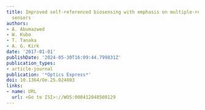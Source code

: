 ```yaml
---
title: Improved self-referenced biosensing with emphasis on multiple-resonance nanorod
  sensors
authors:
- A. Abumazwed
- W. Kubo
- T. Tanaka
- A. G. Kirk
date: '2017-01-01'
publishDate: '2024-05-30T16:09:44.799831Z'
publication_types:
- article-journal
publication: '*Optics Express*'
doi: 10.1364/Oe.25.024803
links:
- name: URL
  url: <Go to ISI>://WOS:000412048500129
---
```

